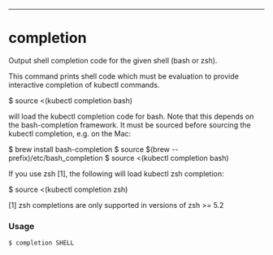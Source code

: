 ------------

# completion



Output shell completion code for the given shell (bash or zsh). 

This command prints shell code which must be evaluation to provide interactive completion of kubectl commands. 

  $ source <(kubectl completion bash)
  
will load the kubectl completion code for bash. Note that this depends on the bash-completion framework. It must be sourced before sourcing the kubectl completion, e.g. on the Mac: 

  $ brew install bash-completion
  $ source $(brew --prefix)/etc/bash_completion
  $ source <(kubectl completion bash)
  
If you use zsh [1], the following will load kubectl zsh completion: 

  $ source <(kubectl completion zsh)
  
 [1] zsh completions are only supported in versions of zsh >= 5.2

### Usage

`$ completion SHELL`



